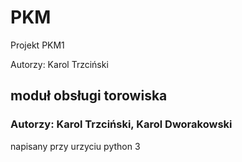 # PKM
Projekt PKM1

Autorzy:
  Karol Trzciński

## moduł obsługi torowiska
### Autorzy: Karol Trzciński, Karol Dworakowski
napisany przy urzyciu python 3

